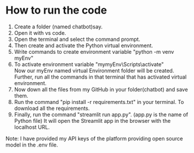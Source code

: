 # How to run the code
1. Create a folder (named chatbot)say.
2. Open it with vs code.
3. Open the terminal and select the command prompt.
4.  Then create and activate the Python virtual environment.
5.  Write commands to create environment variable "python -m venv myEnv"
6.  To activate environment variable "mymyEnv\Scripts\activate"                                                                                                                                                     
   Now our myEnv named virtual Environment folder will be created.
   Further, run all the commands in that terminal that has activated virtual environment.
7. Now down all the files from my GitHub in your folder(chatbot) and save them.
8. Run  the command "pip install -r requirements.txt" in your terminal. To download all the 
   requirements.
9. Finally, run the command "streamlit run app.py". (app.py is the name of Python file)
   It will open the Streamlit app  in the browser with the localhost URL.

Note: I have provided my API keys of the platform providing open source model in the .env file.
